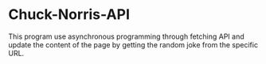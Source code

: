 # Chuck-Norris-API
This program use asynchronous programming through fetching API and update the content of the page by getting the random joke from the specific URL.
